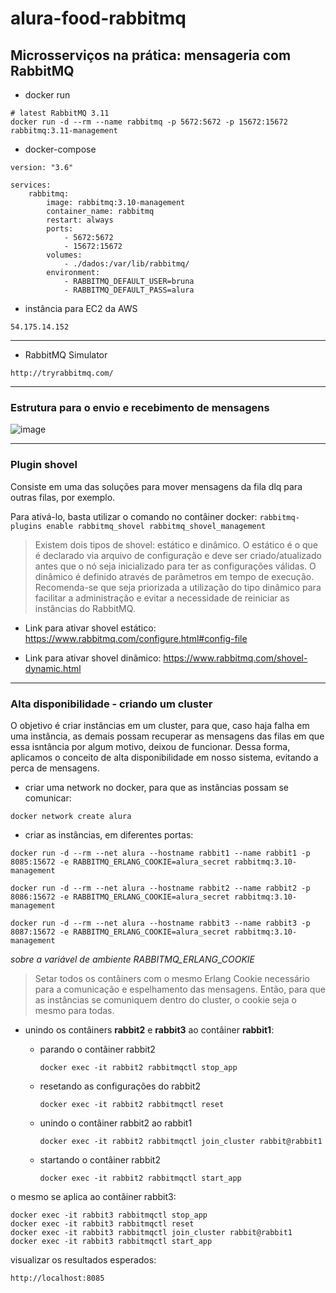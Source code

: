 # alura-food-rabbitmq

## Microsserviços na prática: mensageria com RabbitMQ


* docker run

```
# latest RabbitMQ 3.11
docker run -d --rm --name rabbitmq -p 5672:5672 -p 15672:15672 rabbitmq:3.11-management
```

* docker-compose

```
version: "3.6"

services:
    rabbitmq:
        image: rabbitmq:3.10-management
        container_name: rabbitmq
        restart: always
        ports:
            - 5672:5672
            - 15672:15672
        volumes:
            - ./dados:/var/lib/rabbitmq/
        environment:
            - RABBITMQ_DEFAULT_USER=bruna
            - RABBITMQ_DEFAULT_PASS=alura
```

* instância para EC2 da AWS
 
```
54.175.14.152
```
---

* RabbitMQ Simulator

```
http://tryrabbitmq.com/
```

---

### Estrutura para o envio e recebimento de mensagens

![image](https://user-images.githubusercontent.com/61791877/206879510-52d7e4d0-1039-4362-91bc-6e598df2a04a.png)

---

### Plugin shovel

Consiste em uma das soluções para mover mensagens da fila dlq para outras filas, por exemplo.

Para ativá-lo, basta utilizar o comando no contâiner docker: ``` rabbitmq-plugins enable rabbitmq_shovel rabbitmq_shovel_management ```

>Existem dois tipos de shovel: estático e dinâmico. O estático é o que é declarado via arquivo de configuração e deve ser criado/atualizado antes que o nó seja inicializado para ter as configurações válidas. O dinâmico é definido através de parâmetros em tempo de execução. Recomenda-se que seja priorizada a utilização do tipo dinâmico para facilitar a administração e evitar a necessidade de reiniciar as instâncias do RabbitMQ.

- Link para ativar shovel estático: https://www.rabbitmq.com/configure.html#config-file

- Link para ativar shovel dinâmico: https://www.rabbitmq.com/shovel-dynamic.html

---

### Alta disponibilidade - criando um cluster

O objetivo é criar instâncias em um cluster, para que, caso haja falha em uma instância, as demais possam recuperar as mensagens das filas em que essa isntância por algum motivo, deixou de funcionar. Dessa forma, aplicamos o conceito de alta disponibilidade em nosso sistema, evitando a perca de mensagens.

- criar uma network no docker, para que as instâncias possam se comunicar:

```
docker network create alura
```

- criar as instâncias, em diferentes portas:

```
docker run -d --rm --net alura --hostname rabbit1 --name rabbit1 -p 8085:15672 -e RABBITMQ_ERLANG_COOKIE=alura_secret rabbitmq:3.10-management
```

```
docker run -d --rm --net alura --hostname rabbit2 --name rabbit2 -p 8086:15672 -e RABBITMQ_ERLANG_COOKIE=alura_secret rabbitmq:3.10-management
```

```
docker run -d --rm --net alura --hostname rabbit3 --name rabbit3 -p 8087:15672 -e RABBITMQ_ERLANG_COOKIE=alura_secret rabbitmq:3.10-management
```

*sobre a variável de ambiente RABBITMQ_ERLANG_COOKIE*

>Setar todos os contâiners com o mesmo Erlang Cookie necessário para a comunicação e espelhamento das mensagens. Então, para que as instâncias se comuniquem dentro do cluster, o cookie seja o mesmo para todas.

- unindo os contâiners **rabbit2** e **rabbit3** ao contâiner **rabbit1**:

    - parando o contâiner rabbit2
        ```
        docker exec -it rabbit2 rabbitmqctl stop_app
        ```
        
    - resetando as configurações do rabbit2
        ```
        docker exec -it rabbit2 rabbitmqctl reset
        ```

    - unindo o contâiner rabbit2 ao rabbit1
        ```
        docker exec -it rabbit2 rabbitmqctl join_cluster rabbit@rabbit1
        ```
        
    - startando o contâiner rabbit2
        ```
        docker exec -it rabbit2 rabbitmqctl start_app
        ```
o mesmo se aplica ao contâiner rabbit3:

```
docker exec -it rabbit3 rabbitmqctl stop_app
docker exec -it rabbit3 rabbitmqctl reset
docker exec -it rabbit3 rabbitmqctl join_cluster rabbit@rabbit1
docker exec -it rabbit3 rabbitmqctl start_app
```

visualizar os resultados esperados:

```
http://localhost:8085
```

